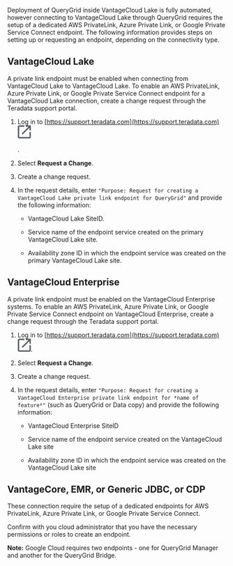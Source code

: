 Deployment of QueryGrid inside VantageCloud Lake is fully automated, however connecting to VantageCloud Lake through QueryGrid requires the setup of a dedicated AWS PrivateLink, Azure Private Link, or Google Private Service Connect endpoint. The following information provides steps on setting up or requesting an endpoint, depending on the connectivity type.

## VantageCloud Lake


A private link endpoint must be enabled when connecting from VantageCloud Lake to VantageCloud Lake. To enable an AWS PrivateLink, Azure Private Link, or Google Private Service Connect endpoint for a VantageCloud Lake connection, create a change request through the Teradata support portal.

1.  Log in to [https://support.teradata.com](https://support.teradata.com) ![External link](Images/pyn1722886689405.svg)

    .


1.  Select **Request a Change**.


1.  Create a change request.


1.  In the request details, enter 
    `
    "Purpose: Request for creating a VantageCloud Lake private link endpoint for QueryGrid"
    `
   and provide the following information:

    -   VantageCloud Lake SiteID.


    -   Service name of the endpoint service created on the primary VantageCloud Lake site.


    -   Availability zone ID in which the endpoint service was created on the primary VantageCloud Lake site.


## VantageCloud Enterprise


A private link endpoint must be enabled on the VantageCloud Enterprise systems. To enable an AWS PrivateLink, Azure Private Link, or Google Private Service Connect endpoint on VantageCloud Enterprise, create a change request through the Teradata support portal.

1.  Log in to [https://support.teradata.com](https://support.teradata.com) ![External link](Images/pyn1722886689405.svg).


1.  Select **Request a Change**.


1.  Create a change request.


1.  In the request details, enter 
    `
    "Purpose: Request for creating a VantageCloud Enterprise private link endpoint for *name of feature*"
    `
   (such as QueryGrid or Data copy) and provide the following information:

    -   VantageCloud Enterprise SiteID


    -   Service name of the endpoint service created on the VantageCloud Lake site


    -   Availability zone ID in which the endpoint service was created on the VantageCloud Lake site


## VantageCore, EMR, or Generic JDBC, or CDP


These connection require the setup of a dedicated endpoints for AWS PrivateLink, Azure Private Link, or Google Private Service Connect.

Confirm with you cloud administrator that you have the necessary permissions or roles to create an endpoint.

**Note:** Google Cloud requires two endpoints - one for QueryGrid Manager and another for the QueryGrid Bridge.

